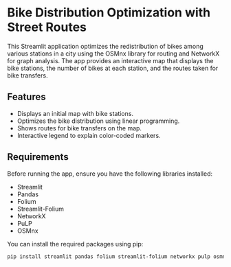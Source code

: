 # Bike Distribution Optimization with Street Routes

This Streamlit application optimizes the redistribution of bikes among various stations in a city using the OSMnx library for routing and NetworkX for graph analysis. The app provides an interactive map that displays the bike stations, the number of bikes at each station, and the routes taken for bike transfers.

## Features

- Displays an initial map with bike stations.
- Optimizes the bike distribution using linear programming.
- Shows routes for bike transfers on the map.
- Interactive legend to explain color-coded markers.

## Requirements

Before running the app, ensure you have the following libraries installed:

- Streamlit
- Pandas
- Folium
- Streamlit-Folium
- NetworkX
- PuLP
- OSMnx

You can install the required packages using pip:

```bash
pip install streamlit pandas folium streamlit-folium networkx pulp osmnx

